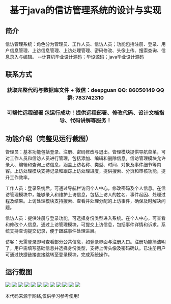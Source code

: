 <p><h1 align="center">基于java的信访管理系统的设计与实现</h1></p>

## 简介
信访管理系统：角色分为管理员、工作人员、信访人员；功能包括注册、登录、用户信息管理、上访信息管理、上访处理管理、密码修改、头像上传、搜索查询、信息录入与编辑。    --计算机毕业设计源码；毕设源码；java毕业设计源码


## 联系方式
<p><h3 align="center">获取完整代码与数据库文件 + 微信：deepguan QQ: 86050149 QQ群: 783742310</h3></p>
<p><h3 align="center">可帮忙远程部署 包运行成功！提供远程部署、修改代码、设计文档指导、代码讲解等服务！</h3></p>

## 功能介绍（完整见运行截图）
管理员：基本功能包括登录、注册、密码修改与退出。管理模块提供导航菜单，可对工作人员和信访人员进行管理，包括添加、编辑和删除信息。信访管理模块允许录入、编辑和查询上访信息，涵盖上访名称、类型、时间、对象及事件细节等内容。上访处理模块支持记录和跟踪上访处理进度，提供搜索、分页和审核功能，提升工作效率。

工作人员：登录系统后，可通过导航栏访问个人中心，修改密码及个人信息。在信访管理模块中，能够录入和维护上访信息，包括上访人的姓名、事件起因、处理过程及结果。上访处理模块支持搜索、查看并处理分配的上访事件，确保及时解决问题。

信访人员：提供注册与登录功能，可选择身份类型进入系统。在个人中心，可查看和修改个人信息。通过上访管理模块，可提交上访信息，包括事件详情和诉求。系统支持查询提交记录，便于跟踪事件处理进展。

访客：无需登录即可查看部分公共信息，如登录界面与注册入口。注册功能简洁明了，用户需填写基础信息并选择身份类型，支持上传头像及密码确认。已注册用户可通过快捷链接直接跳转至登录模块，完成系统操作。


## 运行截图
![](img/001.jpg)
![](img/002.jpg)
![](img/003.jpg)
![](img/004.jpg)
![](img/005.jpg)
![](img/006.jpg)
![](img/007.jpg)
![](img/008.jpg)
![](img/009.jpg)
![](img/010.jpg)
![](img/011.jpg)
![](img/012.jpg)

<p>本代码来源于网络,仅供学习参考使用!</p>
